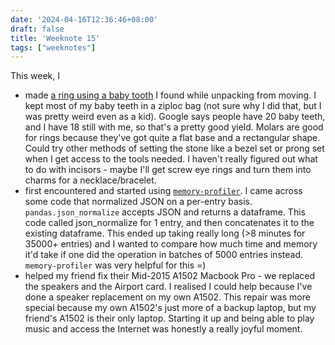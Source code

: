 ```yaml
---
date: '2024-04-16T12:36:46+08:00'
draft: false
title: 'Weeknote 15'
tags: ["weeknotes"]
---
```


This week, I
-  made [a ring using a baby tooth](https://kopiti.am/@nondescryptid/112256968366180370) I found while unpacking from moving. I kept most of my baby teeth in a ziploc bag (not sure why I did that, but I was pretty weird even as a kid). Google says people have 20 baby teeth, and I have 18 still with me, so that's a pretty good yield. Molars are good for rings because they've got quite a flat base and a rectangular shape. Could try other methods of setting the stone like a bezel set or prong set when I get access to the tools needed. I haven't really figured out what to do with incisors - maybe I'll get screw eye rings and turn them into charms for a necklace/bracelet.
-  first encountered and started using [`memory-profiler`](https://pypi.org/project/memory-profiler/). I came across some code that normalized JSON on a per-entry basis. `pandas.json_normalize` accepts JSON and returns a dataframe. This code called json_normalize for 1 entry, and then concatenates it to the existing dataframe. This ended up taking really long (>8 minutes for 35000+ entries) and I wanted to compare how much time and memory it'd take if one did the operation in batches of 5000 entries instead. `memory-profiler` was very helpful for this =) 
-  helped my friend fix their Mid-2015 A1502 Macbook Pro - we replaced the speakers and the Airport card. I realised I could help because I've done a speaker replacement on my own A1502. This repair was more special because my own A1502's just more of a backup laptop, but my friend's A1502 is their only laptop. Starting it up and being able to play music and access the Internet was honestly a really joyful moment. 
  